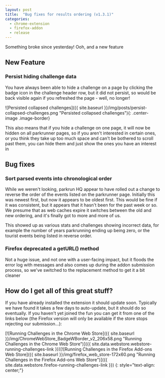```yaml
---
layout: post
title:  "Bug fixes for results ordering (v1.3.1)"
categories:
  - chrome-extension
  - firefox-addon
  - release
---
```

Something broke since yesterday! Ooh, and a new feature

## New Feature

### Persist hiding challenge data

You have always been able to hide a challenge on a page by clicking the badge icon in the challenge header row, but it did not persist, so would be back visible again if you refreshed the page - well, no longer!

![Persisted collapsed challenges]({{ site.baseurl }}/img/posts/persist-collapsed-challenges.png "Persisted collapsed challenges"){: .center-image .image-border}

This also means that if you hide a challenge on one page, it will now be hidden on all parkrunner pages, so if you aren't interested in certain ones, or you think they take up too much space and can't be bothered to scroll past them, you can hide them and just show the ones you have an interest in

## Bug fixes

### Sort parsed events into chronological order

While we weren't looking, parkrun HQ appear to have rolled out a change to reverse the order of the events listed on the parkrunner page. Initially this was newest first, but now it appears to be oldest first. This would be fine if it was consistent, but it appears that it hasn't been for the past week or so. We presume that as web caches expire it switches between the old and new ordering, and it's finally got to more and more of us.

This showed up as various stats and challenges showing incorrect data, for example the number of years parkrunning ending up being zero, or the tourist events being listed in reverse order.

### Firefox deprecated a getURL() method

Not a huge issue, and not one with a user-facing impact, but it floods the error log with messages and also comes up during the addon submission process, so we've switched to the replacement method to get it a bit cleaner


## How do I get all of this great stuff?

If you have already installed the extension it should update soon. Typically we
have found it takes a few days to auto-update, but it should
do so eventually.  If you haven't yet joined the fun you can get it from one of
the links below (the Firefox version will only be available if the store stops rejecting our submission...):

[![Running Challenges in the Chrome Web Store]({{ site.baseurl }}/img/ChromeWebStore_BadgeWBorder_v2_206x58.png "Running Challenges in the Chrome Web Store")]({{ site.data.webstore.webstore-running-challenges-link }})[![Running Challenges in the Firefox Add-ons Web Store]({{ site.baseurl }}/img/firefox_web_store-172x60.png "Running Challenges in the Firefox Add-ons Web Store")]({{ site.data.webstore.firefox-running-challenges-link }})
{: style="text-align: center;"}
